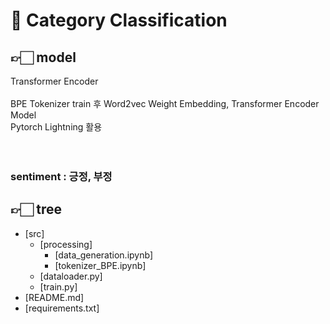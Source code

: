 # 🤖 Category Classification
## 👉🏻 model
Transformer Encoder<br><br>
BPE Tokenizer train 후 Word2vec Weight Embedding, Transformer Encoder Model<br>
Pytorch Lightning 활용
<br>
<br>
<br>

### sentiment : 긍정, 부정


## 👉🏻 tree
  * [src]
    * [processing]
      * [data_generation.ipynb]
      * [tokenizer_BPE.ipynb]
    * [dataloader.py]
    * [train.py]
  * [README.md]
  * [requirements.txt]